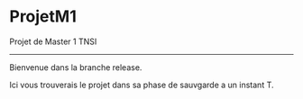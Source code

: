 # ProjetM1
Projet de Master 1 TNSI

---

Bienvenue dans la branche release.

Ici vous trouverais le projet dans sa phase de sauvgarde a un instant T.

